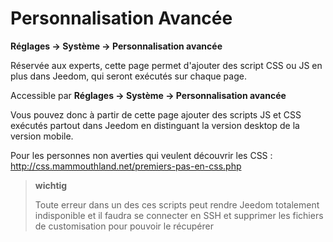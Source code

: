 # Personnalisation Avancée
**Réglages → Système → Personnalisation avancée**

Réservée aux experts, cette page permet d'ajouter des script CSS ou JS en plus dans Jeedom, qui seront exécutés sur chaque page.

Accessible par **Réglages → Système → Personnalisation avancée**

Vous pouvez donc à partir de cette page ajouter des scripts JS et CSS exécutés partout dans Jeedom en distinguant la version desktop de la version mobile.

Pour les personnes non averties qui veulent découvrir les CSS :
<http://css.mammouthland.net/premiers-pas-en-css.php>

> **wichtig**
>
> Toute erreur dans un des ces scripts peut rendre Jeedom totalement indisponible et il faudra se connecter en SSH et supprimer les fichiers de customisation pour pouvoir le récupérer